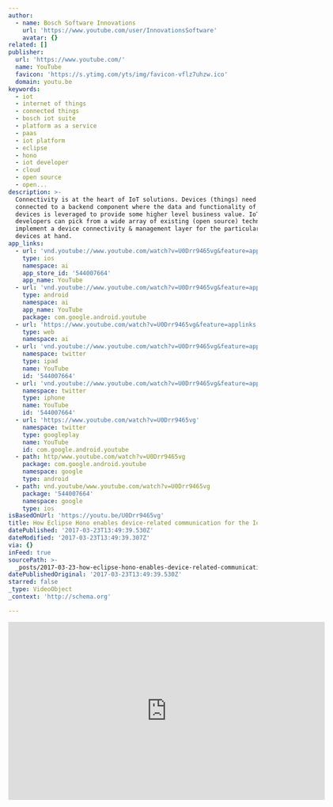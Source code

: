 ```yaml
---
author:
  - name: Bosch Software Innovations
    url: 'https://www.youtube.com/user/InnovationsSoftware'
    avatar: {}
related: []
publisher:
  url: 'https://www.youtube.com/'
  name: YouTube
  favicon: 'https://s.ytimg.com/yts/img/favicon-vflz7uhzw.ico'
  domain: youtu.be
keywords:
  - iot
  - internet of things
  - connected things
  - bosch iot suite
  - platform as a service
  - paas
  - iot platform
  - eclipse
  - hono
  - iot developer
  - cloud
  - open source
  - open...
description: >-
  Connectivity is at the heart of IoT solutions. Devices (things) need to be
  connected to a backend component where the data and functionality of the
  devices is leveraged to provide some higher level business value. IoT solution
  developers can pick from a wide array of existing (open source) technology to
  implement a device connectivity & management layer for the particular type of
  devices at hand.
app_links:
  - url: 'vnd.youtube://www.youtube.com/watch?v=U0Drr9465vg&feature=applinks'
    type: ios
    namespace: ai
    app_store_id: '544007664'
    app_name: YouTube
  - url: 'vnd.youtube://www.youtube.com/watch?v=U0Drr9465vg&feature=applinks'
    type: android
    namespace: ai
    app_name: YouTube
    package: com.google.android.youtube
  - url: 'https://www.youtube.com/watch?v=U0Drr9465vg&feature=applinks'
    type: web
    namespace: ai
  - url: 'vnd.youtube://www.youtube.com/watch?v=U0Drr9465vg&feature=applinks'
    namespace: twitter
    type: ipad
    name: YouTube
    id: '544007664'
  - url: 'vnd.youtube://www.youtube.com/watch?v=U0Drr9465vg&feature=applinks'
    namespace: twitter
    type: iphone
    name: YouTube
    id: '544007664'
  - url: 'https://www.youtube.com/watch?v=U0Drr9465vg'
    namespace: twitter
    type: googleplay
    name: YouTube
    id: com.google.android.youtube
  - path: http/www.youtube.com/watch?v=U0Drr9465vg
    package: com.google.android.youtube
    namespace: google
    type: android
  - path: vnd.youtube/www.youtube.com/watch?v=U0Drr9465vg
    package: '544007664'
    namespace: google
    type: ios
isBasedOnUrl: 'https://youtu.be/U0Drr9465vg'
title: How Eclipse Hono enables device-related communication for the IoT
datePublished: '2017-03-23T13:49:39.530Z'
dateModified: '2017-03-23T13:49:39.307Z'
via: {}
inFeed: true
sourcePath: >-
  _posts/2017-03-23-how-eclipse-hono-enables-device-related-communication-for-th.md
datePublishedOriginal: '2017-03-23T13:49:39.530Z'
starred: false
_type: VideoObject
_context: 'http://schema.org'

---
```

<iframe src="https://cdn.embedly.com/widgets/media.html?src=https%3A%2F%2Fwww.youtube.com%2Fembed%2FU0Drr9465vg%3Ffeature%3Doembed&amp;url=http%3A%2F%2Fwww.youtube.com%2Fwatch%3Fv%3DU0Drr9465vg&amp;image=https%3A%2F%2Fi.ytimg.com%2Fvi%2FU0Drr9465vg%2Fhqdefault.jpg&amp;key=b7d04c9b404c499eba89ee7072e1c4f7&amp;type=text%2Fhtml&amp;schema=youtube" width="640" height="360" scrolling="no" frameborder="0" allowfullscreen="" style=""></iframe>